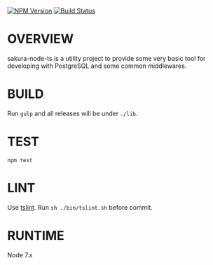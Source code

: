 [![NPM Version][npm-image]][npm-url]
[![Build Status](https://travis-ci.org/DaYeSquad/sakura-node-ts.svg?branch=master)](https://travis-ci.org/DaYeSquad/sakura-node-ts)


# OVERVIEW

sakura-node-ts is a utility project to provide some very basic tool for developing with PostgreSQL and some common middlewares.


# BUILD

Run `gulp` and all releases will be under `./lib`.


# TEST

`npm test`


# LINT

Use [tslint](https://palantir.github.io/tslint/usage/cli/). Run `sh ./bin/tslint.sh` before commit.


# RUNTIME

Node 7.x


[npm-image]: https://img.shields.io/badge/npm-v2.2.0-blue.svg
[npm-url]: https://www.npmjs.com/package/sakura-node
